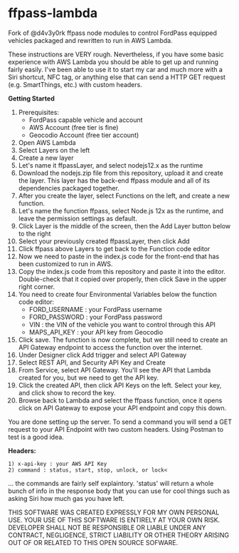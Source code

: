 # ffpass-lambda
Fork of @d4v3y0rk ffpass node modules to control FordPass equipped vehicles packaged and rewritten to run in AWS Lambda.

These instructions are VERY rough. Nevertheless, if you have some basic experience with AWS Lambda you should be able to get up and running fairly easily. I've been able to use it to start my car and much more with a Siri shortcut, NFC tag, or anything else that can send a HTTP GET request (e.g. SmartThings, etc.) with custom headers.

<B>Getting Started</B>  
1) Prerequisites:
	- FordPass capable vehicle and account
	- AWS Account (free tier is fine)
	- Geocodio Account (free tier account)
2) Open AWS Lambda
3) Select Layers on the left
4) Create a new layer
5) Let's name it ffpassLayer, and select nodejs12.x as the runtime
6) Download the nodejs.zip file from this repository, upload it and create the layer. This layer has the back-end ffpass module and all of its dependencies packaged together.
7) After you create the layer, select Functions on the left, and create a new function.
8) Let's name the function ffpass, select Node.js 12x as the runtime, and leave the permission settings as default.
9) Click Layer is the middle of the screen, then the Add Layer button below to the right
10) Select your previously created ffpassLayer, then click Add
11) Click ffpass above Layers to get back to the Function code editor
12) Now we need to paste in the index.js code for the front-end that has been customized to run in AWS.
13) Copy the index.js code from this repository and paste it into the editor. Double-check that it copied over properly, then click Save in the upper right corner.
14) You need to create four Environmental Variables below the function code editor:
	- FORD_USERNAME : your FordPass username 
	- FORD_PASSWORD : your FordPass password
	- VIN : the VIN of the vehicle you want to control through this API
	- MAPS_API_KEY : your API key from Geocodio
15) Click save. The function is now complete, but we still need to create an API Gateway endpoint to access the function over the internet.
16) Under Designer click Add trigger and select API Gateway
17) Select REST API, and Security API Key and Create
18) From Service, select API Gateway. You'll see the API that Lambda created for you, but we need to get the API key.
19) Click the created API, then click API Keys on the left. Select your key, and click show to record the key.
20) Browse back to Lambda and select the ffpass function, once it opens click on API Gateway to expose your API endpoint and copy this down.

You are done setting up the server. To send a command you will send a GET request to your API Endpoint with two custom headers. Using Postman to test is a good idea.

<B>Headers:</B>


 	1) x-api-key : your AWS API Key
	2) command : status, start, stop, unlock, or lock<

... the commands are fairly self explaintory. 'status' will return a whole bunch of info in the response body that you can use for cool things such as asking Siri how much gas you have left.

THIS SOFTWARE WAS CREATED EXPRESSLY FOR MY OWN PERSONAL USE. YOUR USE OF THIS SOFTWARE IS ENTIRELY AT YOUR OWN RISK. DEVELOPER SHALL NOT BE RESPONSIBLE OR LIABLE UNDER ANY CONTRACT, NEGLIGENCE, STRICT LIABILITY OR OTHER THEORY ARISING OUT OF OR RELATED TO THIS OPEN SOURCE SOFWARE.
